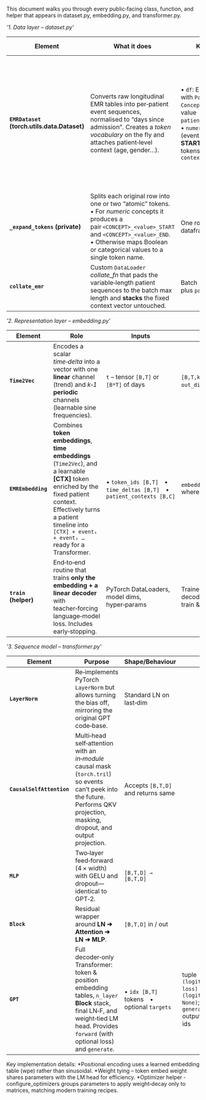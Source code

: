 This document walks you through every public‑facing class, function, and helper that appears in dataset.py, embedding.py, and transformer.py.


*'1. Data layer – dataset.py'*

| Element                                     | What it does                                                                                                                                                                                                                              | Key inputs                                                                                                                                                                  | Key outputs / state                                                                                                                                                                                                                          |   |
| ------------------------------------------- | ----------------------------------------------------------------------------------------------------------------------------------------------------------------------------------------------------------------------------------------- | --------------------------------------------------------------------------------------------------------------------------------------------------------------------------- | -------------------------------------------------------------------------------------------------------------------------------------------------------------------------------------------------------------------------------------------- | - |
| **`EMRDataset` (torch.utils.data.Dataset)** | Converts raw longitudinal EMR tables into per‑patient event sequences, normalised to “days since admission”. Creates a *token vocabulary* on the fly and attaches patient‑level context (age, gender…).                                   | • `df`: EMR dataframe with `PatientID`, `ConceptName`, dates & value • `patient_context_df` • `numeric_concepts` (events that get **START/END** tokens) • `context_columns` | • `tokens_df` – flat table of every event token with a relative timestamp • `token2id` – lookup dict • `patient_groups` – easy slicing by patient id • implements `__len__` (nr patients) & `__getitem__` (returns tensors for one patient)  |   |
| **`_expand_tokens` (private)**              | Splits each original row into one or two “atomic” tokens.<br>• For *numeric* concepts it produces a pair `<CONCEPT>_<value>_START` and `<CONCEPT>_<value>_END`.<br>• Otherwise maps Boolean or categorical values to a single token name. | One row of the EMR dataframe                                                                                                                                                | A row‑list later converted to `pd.DataFrame` for concatenation                                                                                                                                                                               |   |
| **`collate_emr`**                           | Custom `DataLoader` *collate\_fn* that pads the variable‑length patient sequences to the batch max length and **stacks** the fixed context vector untouched.                                                                              | Batch (list of dicts) plus `pad_token_id`                                                                                                                                   | Dict with `token_ids`, `time_deltas`, `context_vector` ready for the network                                                                                                                                                                 |   |


*'2. Representation layer – embedding.py'*

| Element              | Role                                                                                                                                                                                                                                    | Inputs                                                               | Returns                                                            |   |
| -------------------- | --------------------------------------------------------------------------------------------------------------------------------------------------------------------------------------------------------------------------------------- | -------------------------------------------------------------------- | ------------------------------------------------------------------ | - |
| **`Time2Vec`**       | Encodes a scalar *time‑delta* into a vector with one **linear** channel (trend) and *k‑1* **periodic** channels (learnable sine frequencies).                                                                                           | `t` – tensor `[B,T]` or `[B*T]` of days                              | `[B,T,k]` where `k = out_dim` (default 8)                          |   |
| **`EMREmbedding`**   | Combines **token embeddings**, **time embeddings** (`Time2Vec`), and a learnable **\[CTX]** token enriched by the fixed patient context. Effectively turns a patient timeline into `[CTX] + event₁ + event₂ …` ready for a Transformer. | • `token_ids [B,T]` • `time_deltas [B,T]` • `patient_contexts [B,C]` | `embeddings [B,T+1,D]` where `D = embed_dim`                       |   |
| **`train` (helper)** | End‑to‑end routine that trains **only the embedding + a linear decoder** with teacher‑forcing language‑model loss. Includes early‑stopping.                                                                                             | PyTorch DataLoaders, model dims, hyper‑params                        | Trained `EMREmbedding`, decoder `nn.Linear`, train & val loss logs |   |


*'3. Sequence model – transformer.py'*

| Element                   | Purpose                                                                                                                                                                                   | Shape/Behaviour                           |                                                                    |   |
| ------------------------- | ----------------------------------------------------------------------------------------------------------------------------------------------------------------------------------------- | ----------------------------------------- | ------------------------------------------------------------------ | - |
| **`LayerNorm`**           | Re‑implements PyTorch `LayerNorm` but allows turning the bias off, mirroring the original GPT code‑base.                                                                                  | Standard LN on last‑dim                   |                                                                    |   |
| **`CausalSelfAttention`** | Multi‑head self‑attention with an *in‑module* causal mask (`torch.tril`) so events can’t peek into the future. Performs QKV projection, masking, dropout, and output projection.          | Accepts `[B,T,D]` and returns same        |                                                                    |   |
| **`MLP`**                 | Two‑layer feed‑forward (4 × width) with GELU and dropout—identical to GPT‑2.                                                                                                              | `[B,T,D] → [B,T,D]`                       |                                                                    |   |
| **`Block`**               | Residual wrapper around **LN ➔ Attention ➔ LN ➔ MLP**.                                                                                                                                    | `[B,T,D]` in / out                        |                                                                    |   |
| **`GPT`**                 | Full decoder‑only Transformer: token & position embedding tables, `n_layer` **Block** stack, final LN‑F, and weight‑tied LM head. Provides `forward` (with optional loss) and `generate`. | • `idx [B,T]` tokens • optional `targets` | tuple `(logits, loss)` or `(logits, None)`; `generate` outputs ids |   |

Key implementation details:
*Positional encoding uses a learned embedding table (wpe) rather than sinusoidal.
*Weight tying – token embed weight shares parameters with the LM head for efficiency.
*Optimizer helper ‑ configure_optimizers groups parameters to apply weight‑decay only to matrices, matching modern training recipes.
